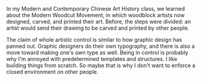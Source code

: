 <a name="modernwoodcut01"></a>

In my Modern and Contemporary Chinese Art History class, we learned about the Modern Woodcut Movement, in which woodblock artists now designed, carved, and printed their art. Before, the steps were divided: an artist would send their drawing to be carved and printed by other people.

The claim of whole artistic control is similar to how graphic design has panned out. Graphic designers do their own typography, and there is also a move toward making one's own type as well. Being in control is probably why I'm annoyed with predetermined templates and structures. I like building things from scratch. So maybe that is why I don't want to enforce a closed environment on other people.
